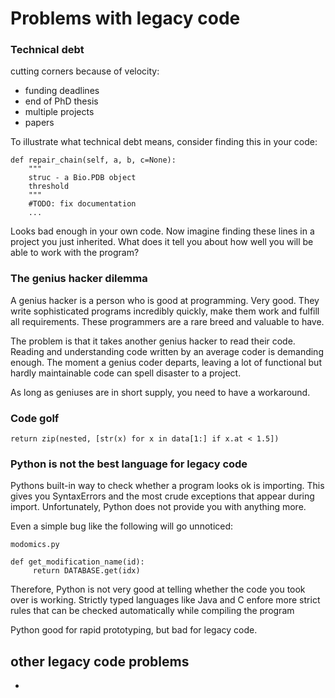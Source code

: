 # Problems with legacy code

### Technical debt
cutting corners because of velocity:
* funding deadlines
* end of PhD thesis
* multiple projects
* papers

To illustrate what technical debt means, consider finding this in your code:


    def repair_chain(self, a, b, c=None):
        """
        struc - a Bio.PDB object
        threshold
        """
        #TODO: fix documentation
        ...


Looks bad enough in your own code. Now imagine finding these lines in a project you just inherited. What does it tell you about how well you will be able to work with the program?

### The genius hacker dilemma
A genius hacker is a person who is good at programming. Very good. They write sophisticated programs incredibly quickly, make them work and fulfill all requirements. These programmers are a rare breed and valuable to have.

The problem is that it takes another genius hacker to read their code. Reading and understanding code written by an average coder is demanding enough. The moment a genius coder departs, leaving a lot of functional but hardly maintainable code can spell disaster to a project.

As long as geniuses are in short supply, you need to have a workaround.

### Code golf


    return zip(nested, [str(x) for x in data[1:] if x.at < 1.5])


### Python is not the best language for legacy code
Pythons built-in way to check whether a program looks ok is importing. This gives you SyntaxErrors and the most crude exceptions that appear during import. Unfortunately, Python does not provide you with anything more.

Even a simple bug like the following will go unnoticed:

    modomics.py

    def get_modification_name(id):
         return DATABASE.get(idx)


Therefore, Python is not very good at telling whether the code you took over is working. Strictly typed languages like Java and C enfore more strict rules that can be checked automatically while compiling the program

Python good for rapid prototyping, but bad for legacy code.

## other legacy code problems
*
